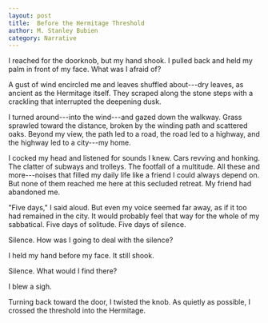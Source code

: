 ```yaml
---
layout: post
title:  Before the Hermitage Threshold
author: M. Stanley Bubien
category: Narrative
---
```


I reached for the doorknob, but my hand shook. I pulled back and held my palm in front of my face.
What was I afraid of?

A gust of wind encircled me and leaves shuffled about---dry leaves, as ancient as the Hermitage itself. They scraped along the stone steps with a crackling that interrupted the deepening dusk.

I turned around---into the wind---and gazed down the walkway. Grass sprawled toward the distance, broken by the winding path and scattered oaks. Beyond my view, the path led to a road, the road led to a highway, and the highway led to a city---my home.

I cocked my head and listened for sounds I knew. Cars revving and honking. The clatter of subways and trolleys. The footfall of a multitude. All these and more---noises that filled my daily life like a friend I could always depend on. But none of them reached me here at this secluded retreat. My friend had abandoned me.

"Five days," I said aloud. But even my voice seemed far away, as if it too had remained in the city. It would probably feel that way for the whole of my sabbatical. Five days of solitude. Five days of silence.

Silence. How was I going to deal with the silence?

I held my hand before my face. It still shook.

Silence. What would I find there?

I blew a sigh.

Turning back toward the door, I twisted the knob. As quietly as possible, I crossed the threshold into the Hermitage.
